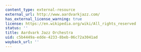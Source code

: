 ```yaml
---
content_type: external-resource
external_url: http://www.aardvarkjazz.com/
has_external_license_warning: true
license: https://en.wikipedia.org/wiki/All_rights_reserved
status: ''
title: Aardvark Jazz Orchestra
uid: c5b4449a-edde-4233-8beb-06c72a3041ad
wayback_url: ''
---
```

